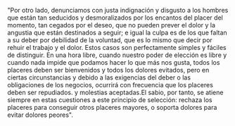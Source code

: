 "Por otro lado, denunciamos con justa indignación y disgusto a los hombres que están tan seducidos y
desmoralizados por los encantos del placer del momento, tan cegados por el deseo, que no pueden prever el dolor y la angustia que están destinados a seguir; e igual la culpa es de los que faltan a su deber por
debilidad de la voluntad, que es lo mismo que decir por rehuir el trabajo y el dolor. Estos casos son perfectamente simples y fáciles de distinguir. En una hora libre, cuando nuestro poder de elección es libre y
cuando nada impide que podamos hacer lo que más nos gusta, todos los placeres deben ser bienvenidos y todos los dolores evitados, pero en ciertas circunstancias y debido a las exigencias del deber o las obligaciones de
los negocios, ocurrirá con frecuencia que los placeres deben ser repudiados. y molestias aceptadas.El sabio,
por tanto, se atiene siempre en estas cuestiones a este principio de selección: rechaza los placeres para
conseguir otros placeres mayores, o soporta dolores para evitar dolores peores".
